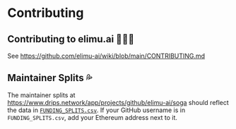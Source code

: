 # Contributing

## Contributing to elimu.ai 👩🏽‍💻

See https://github.com/elimu-ai/wiki/blob/main/CONTRIBUTING.md

## Maintainer Splits 💦

The maintainer splits at https://www.drips.network/app/projects/github/elimu-ai/soga should reflect the data in [`FUNDING_SPLITS.csv`](FUNDING_SPLITS.csv). If your GitHub username is in `FUNDING_SPLITS.csv`, add your Ethereum address next to it.
